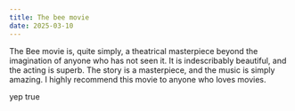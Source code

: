 ```yaml
---
title: The bee movie
date: 2025-03-10
---
```


The Bee movie is, quite simply, a theatrical masterpiece beyond the imagination of anyone who has not seen it. It is indescribably beautiful, and the acting is superb. The story is a masterpiece, and the music is simply amazing. I highly recommend this movie to anyone who loves movies.

yep true